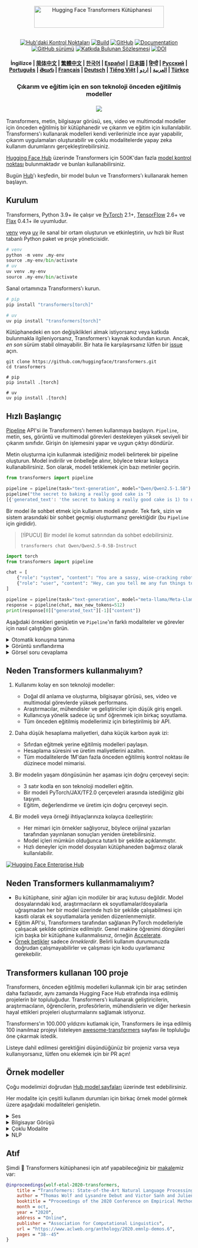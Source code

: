 <!--- 
Copyright 2020 The HuggingFace Team. All rights reserved.

Licensed under the Apache License, Version 2.0 (the "License");
you may not use this file except in compliance with the License.
You may obtain a copy of the License at

    http://www.apache.org/licenses/LICENSE-2.0

Unless required by applicable law or agreed to in writing, software
distributed under the License is distributed on an "AS IS" BASIS,
WITHOUT WARRANTIES OR CONDITIONS OF ANY KIND, either express or implied.
See the License for the specific language governing permissions and
limitations under the License.
-->

<p align="center">
  <picture>
    <source media="(prefers-color-scheme: dark)" srcset="https://huggingface.co/datasets/huggingface/documentation-images/raw/main/transformers-logo-dark.svg">
    <source media="(prefers-color-scheme: light)" srcset="https://huggingface.co/datasets/huggingface/documentation-images/raw/main/transformers-logo-light.svg">
    <img alt="Hugging Face Transformers Kütüphanesi" src="https://huggingface.co/datasets/huggingface/documentation-images/raw/main/transformers-logo-light.svg" width="352" height="59" style="max-width: 100%;">
  </picture>
  <br/>
  <br/>
</p>

<p align="center">
    <a href="https://huggingface.co/models"><img alt="Hub'daki Kontrol Noktaları" src="https://img.shields.io/endpoint?url=https://huggingface.co/api/shields/models&color=brightgreen"></a>
    <a href="https://circleci.com/gh/huggingface/transformers"><img alt="Build" src="https://img.shields.io/circleci/build/github/huggingface/transformers/main"></a>
    <a href="https://github.com/huggingface/transformers/blob/main/LICENSE"><img alt="GitHub" src="https://img.shields.io/github/license/huggingface/transformers.svg?color=blue"></a>
    <a href="https://huggingface.co/docs/transformers/index"><img alt="Documentation" src="https://img.shields.io/website/http/huggingface.co/docs/transformers/index.svg?down_color=red&down_message=offline&up_message=online"></a>
    <a href="https://github.com/huggingface/transformers/releases"><img alt="GitHub sürümü" src="https://img.shields.io/github/release/huggingface/transformers.svg"></a>
    <a href="https://github.com/huggingface/transformers/blob/main/CODE_OF_CONDUCT.md"><img alt="Katkıda Bulunan Sözleşmesi" src="https://img.shields.io/badge/Contributor%20Covenant-v2.0%20adopted-ff69b4.svg"></a>
    <a href="https://zenodo.org/badge/latestdoi/155220641"><img src="https://zenodo.org/badge/155220641.svg" alt="DOI"></a>
</p>

<h4 align="center">
    <p>
        <b>İngilizce</b> |
        <a href="https://github.com/huggingface/transformers/blob/main/i18n/README_zh-hans.md">简体中文</a> |
        <a href="https://github.com/huggingface/transformers/blob/main/i18n/README_zh-hant.md">繁體中文</a> |
        <a href="https://github.com/huggingface/transformers/blob/main/i18n/README_ko.md">한국어</a> |
        <a href="https://github.com/huggingface/transformers/blob/main/i18n/README_es.md">Español</a> |
        <a href="https://github.com/huggingface/transformers/blob/main/i18n/README_ja.md">日本語</a> |
        <a href="https://github.com/huggingface/transformers/blob/main/i18n/README_hd.md">हिन्दी</a> |
        <a href="https://github.com/huggingface/transformers/blob/main/i18n/README_ru.md">Русский</a> |
        <a href="https://github.com/huggingface/transformers/blob/main/i18n/README_pt-br.md">Português</a> |
        <a href="https://github.com/huggingface/transformers/blob/main/i18n/README_te.md">తెలుగు</a> |
        <a href="https://github.com/huggingface/transformers/blob/main/i18n/README_fr.md">Français</a> |
        <a href="https://github.com/huggingface/transformers/blob/main/i18n/README_de.md">Deutsch</a> |
        <a href="https://github.com/huggingface/transformers/blob/main/i18n/README_vi.md">Tiếng Việt</a> |
        <a href="https://github.com/huggingface/transformers/blob/main/i18n/README_ar.md">العربية</a> |
        <a href="https://github.com/huggingface/transformers/blob/main/i18n/README_ur.md">اردو</a> |
        <a href="https://github.com/huggingface/transformers/blob/main/i18n/README_tr.md">Türkçe</a>
    </p>
</h4>

<h3 align="center">
    <p>Çıkarım ve eğitim için en son teknoloji önceden eğitilmiş modeller</p>
</h3>

<h3 align="center">
    <a href="https://hf.co/course"><img src="https://huggingface.co/datasets/huggingface/documentation-images/resolve/main/course_banner.png"></a>
</h3>

Transformers, metin, bilgisayar görüsü, ses, video ve multimodal modeller için önceden eğitilmiş bir kütüphanedir ve çıkarım ve eğitim için kullanılabilir. Transformers'ı kullanarak modelleri kendi verilerinizle ince ayar yapabilir, çıkarım uygulamaları oluşturabilir ve çoklu modalitelerde yapay zeka kullanım durumlarını gerçekleştirebilirsiniz.

[Hugging Face Hub](https://huggingface.com/models) üzerinde Transformers için 500K'dan fazla [model kontrol noktası](https://huggingface.co/models?library=transformers&sort=trending) bulunmaktadır ve bunları kullanabilirsiniz.

Bugün [Hub](https://huggingface.co/)'ı keşfedin, bir model bulun ve Transformers'ı kullanarak hemen başlayın.

## Kurulum

Transformers, Python 3.9+ ile çalışır ve [PyTorch](https://pytorch.org/get-started/locally/) 2.1+, [TensorFlow](https://www.tensorflow.org/install/pip) 2.6+ ve [Flax](https://flax.readthedocs.io/en/latest/) 0.4.1+ ile uyumludur.

[venv](https://docs.python.org/3/library/venv.html) veya [uv](https://docs.astral.sh/uv/) ile sanal bir ortam oluşturun ve etkinleştirin, uv hızlı bir Rust tabanlı Python paket ve proje yöneticisidir.

```py
# venv
python -m venv .my-env
source .my-env/bin/activate
# uv
uv venv .my-env
source .my-env/bin/activate
```

Sanal ortamınıza Transformers'ı kurun.

```py
# pip
pip install "transformers[torch]"

# uv
uv pip install "transformers[torch]"
```

Kütüphanedeki en son değişiklikleri almak istiyorsanız veya katkıda bulunmakla ilgileniyorsanız, Transformers'ı kaynak kodundan kurun. Ancak, *en son* sürüm stabil olmayabilir. Bir hata ile karşılaşırsanız lütfen bir [issue](https://github.com/huggingface/transformers/issues) açın.

```shell
git clone https://github.com/huggingface/transformers.git
cd transformers

# pip
pip install .[torch]

# uv
uv pip install .[torch]
```

## Hızlı Başlangıç

[Pipeline](https://huggingface.co/docs/transformers/pipeline_tutorial) API'si ile Transformers'ı hemen kullanmaya başlayın. `Pipeline`, metin, ses, görüntü ve multimodal görevleri destekleyen yüksek seviyeli bir çıkarım sınıfıdır. Girişin ön işlemesini yapar ve uygun çıktıyı döndürür.

Metin oluşturma için kullanmak istediğiniz modeli belirterek bir pipeline oluşturun. Model indirilir ve önbelleğe alınır, böylece tekrar kolayca kullanabilirsiniz. Son olarak, modeli tetiklemek için bazı metinler geçirin.

```py
from transformers import pipeline

pipeline = pipeline(task="text-generation", model="Qwen/Qwen2.5-1.5B")
pipeline("the secret to baking a really good cake is ")
[{'generated_text': 'the secret to baking a really good cake is 1) to use the right ingredients and 2) to follow the recipe exactly. the recipe for the cake is as follows: 1 cup of sugar, 1 cup of flour, 1 cup of milk, 1 cup of butter, 1 cup of eggs, 1 cup of chocolate chips. if you want to make 2 cakes, how much sugar do you need? To make 2 cakes, you will need 2 cups of sugar.'}]
```

Bir model ile sohbet etmek için kullanım modeli aynıdır. Tek fark, sizin ve sistem arasındaki bir sohbet geçmişi oluşturmanız gerektiğidir (bu `Pipeline` için girdidir).

> [!İPUCU]
> Bir model ile komut satırından da sohbet edebilirsiniz.
> ```shell
> transformers chat Qwen/Qwen2.5-0.5B-Instruct
> ```

```py
import torch
from transformers import pipeline

chat = [
    {"role": "system", "content": "You are a sassy, wise-cracking robot as imagined by Hollywood circa 1986."},
    {"role": "user", "content": "Hey, can you tell me any fun things to do in New York?"}
]

pipeline = pipeline(task="text-generation", model="meta-llama/Meta-Llama-3-8B-Instruct", torch_dtype=torch.bfloat16, device_map="auto")
response = pipeline(chat, max_new_tokens=512)
print(response[0]["generated_text"][-1]["content"])
```

Aşağıdaki örnekleri genişletin ve `Pipeline`'ın farklı modaliteler ve görevler için nasıl çalıştığını görün.

<details>
<summary>Otomatik konuşma tanıma</summary>

```py
from transformers import pipeline

pipeline = pipeline(task="automatic-speech-recognition", model="openai/whisper-large-v3")
pipeline("https://huggingface.co/datasets/Narsil/asr_dummy/resolve/main/mlk.flac")
{'text': ' I have a dream that one day this nation will rise up and live out the true meaning of its creed.'}
```

</details>

<details>
<summary>Görüntü sınıflandırma</summary>

<h3 align="center">
    <a><img src="https://huggingface.co/datasets/Narsil/image_dummy/raw/main/parrots.png"></a>
</h3>

```py
from transformers import pipeline

pipeline = pipeline(task="image-classification", model="facebook/dinov2-small-imagenet1k-1-layer")
pipeline("https://huggingface.co/datasets/Narsil/image_dummy/raw/main/parrots.png")
[{'label': 'macaw', 'score': 0.997848391532898},
 {'label': 'sulphur-crested cockatoo, Kakatoe galerita, Cacatua galerita',
  'score': 0.0016551691805943847},
 {'label': 'lorikeet', 'score': 0.00018523589824326336},
 {'label': 'African grey, African gray, Psittacus erithacus',
  'score': 7.85409429227002e-05},
 {'label': 'quail', 'score': 5.502637941390276e-05}]
```

</details>

<details>
<summary>Görsel soru cevaplama</summary>

<h3 align="center">
    <a><img src="https://huggingface.co/datasets/huggingface/documentation-images/resolve/main/transformers/tasks/idefics-few-shot.jpg"></a>
</h3>

```py
from transformers import pipeline

pipeline = pipeline(task="visual-question-answering", model="Salesforce/blip-vqa-base")
pipeline(
    image="https://huggingface.co/datasets/huggingface/documentation-images/resolve/main/transformers/tasks/idefics-few-shot.jpg",
    question="What is in the image?",
)
[{'answer': 'statue of liberty'}]
```

</details>

## Neden Transformers kullanmalıyım?

1. Kullanımı kolay en son teknoloji modeller:
    - Doğal dil anlama ve oluşturma, bilgisayar görüsü, ses, video ve multimodal görevlerde yüksek performans.
    - Araştırmacılar, mühendisler ve geliştiriciler için düşük giriş engeli.
    - Kullanıcıya yönelik sadece üç sınıf öğrenmek için birkaç soyutlama.
    - Tüm önceden eğitilmiş modellerimiz için birleştirilmiş bir API.

2. Daha düşük hesaplama maliyetleri, daha küçük karbon ayak izi:
    - Sıfırdan eğitmek yerine eğitilmiş modelleri paylaşın.
    - Hesaplama süresini ve üretim maliyetlerini azaltın.
    - Tüm modalitelerde 1M'dan fazla önceden eğitilmiş kontrol noktası ile düzinece model mimarisi.

3. Bir modelin yaşam döngüsünün her aşaması için doğru çerçeveyi seçin:
    - 3 satır kodla en son teknoloji modelleri eğitin.
    - Bir modeli PyTorch/JAX/TF2.0 çerçeveleri arasında istediğiniz gibi taşıyın.
    - Eğitim, değerlendirme ve üretim için doğru çerçeveyi seçin.

4. Bir modeli veya örneği ihtiyaçlarınıza kolayca özelleştirin:
    - Her mimari için örnekler sağlıyoruz, böylece orijinal yazarları tarafından yayınlanan sonuçları yeniden üretebilirsiniz.
    - Model içleri mümkün olduğunca tutarlı bir şekilde açıklanmıştır.
    - Hızlı deneyler için model dosyaları kütüphaneden bağımsız olarak kullanılabilir.

<a target="_blank" href="https://huggingface.co/enterprise">
    <img alt="Hugging Face Enterprise Hub" src="https://github.com/user-attachments/assets/247fb16d-d251-4583-96c4-d3d76dda4925">
</a><br>

## Neden Transformers kullanmamalıyım?

- Bu kütüphane, sinir ağları için modüler bir araç kutusu değildir. Model dosyalarındaki kod, araştırmacıların ek soyutlamalar/dosyalarla uğraşmadan her bir model üzerinde hızlı bir şekilde çalışabilmesi için kasıtlı olarak ek soyutlamalarla yeniden düzenlenmemiştir.
- Eğitim API'si, Transformers tarafından sağlanan PyTorch modelleriyle çalışacak şekilde optimize edilmiştir. Genel makine öğrenimi döngüleri için başka bir kütüphane kullanmalısınız, örneğin [Accelerate](https://huggingface.co/docs/accelerate).
- [Örnek betikler](https://github.com/huggingface/transformers/tree/main/examples) sadece *örneklerdir*. Belirli kullanım durumunuzda doğrudan çalışmayabilirler ve çalışması için kodu uyarlamanız gerekebilir.

## Transformers kullanan 100 proje

Transformers, önceden eğitilmiş modelleri kullanmak için bir araç setinden daha fazlasıdır, aynı zamanda Hugging Face Hub etrafında inşa edilmiş projelerin bir topluluğudur. Transformers'ı kullanarak geliştiricilerin, araştırmacıların, öğrencilerin, profesörlerin, mühendislerin ve diğer herkesin hayal ettikleri projeleri oluşturmalarını sağlamak istiyoruz.

Transformers'ın 100.000 yıldızını kutlamak için, Transformers ile inşa edilmiş 100 inanılmaz projeyi listeleyen [awesome-transformers](./awesome-transformers.md) sayfası ile topluluğu öne çıkarmak istedik.

Listeye dahil edilmesi gerektiğini düşündüğünüz bir projeniz varsa veya kullanıyorsanız, lütfen onu eklemek için bir PR açın!

## Örnek modeller

Çoğu modelimizi doğrudan [Hub model sayfaları](https://huggingface.co/models) üzerinde test edebilirsiniz.

Her modalite için çeşitli kullanım durumları için birkaç örnek model görmek üzere aşağıdaki modaliteleri genişletin.

<details>
<summary>Ses</summary>

- [Whisper](https://huggingface.co/openai/whisper-large-v3-turbo) ile ses sınıflandırma
- [Moonshine](https://huggingface.co/UsefulSensors/moonshine) ile otomatik konuşma tanıma
- [Wav2Vec2](https://huggingface.co/superb/wav2vec2-base-superb-ks) ile anahtar kelime tespiti
- [Moshi](https://huggingface.co/kyutai/moshiko-pytorch-bf16) ile konuşmadan konuşmaya oluşturma
- [MusicGen](https://huggingface.co/facebook/musicgen-large) ile metinden sese
- [Bark](https://huggingface.co/suno/bark) ile metinden konuşmaya

</details>

<details>
<summary>Bilgisayar Görüşü</summary>

- [SAM](https://huggingface.co/facebook/sam-vit-base) ile otomatik maske oluşturma
- [DepthPro](https://huggingface.co/apple/DepthPro-hf) ile derinlik tahmini
- [DINO v2](https://huggingface.co/facebook/dinov2-base) ile görüntü sınıflandırma
- [SuperGlue](https://huggingface.co/magic-leap-community/superglue_outdoor) ile anahtar nokta tespiti
- [SuperGlue](https://huggingface.co/magic-leap-community/superglue) ile anahtar nokta eşleştirme
- [RT-DETRv2](https://huggingface.co/PekingU/rtdetr_v2_r50vd) ile nesne tespiti
- [VitPose](https://huggingface.co/usyd-community/vitpose-base-simple) ile poz tahmini
- [OneFormer](https://huggingface.co/shi-labs/oneformer_ade20k_swin_large) ile evrensel segmentasyon
- [VideoMAE](https://huggingface.co/MCG-NJU/videomae-large) ile video sınıflandırma

</details>

<details>
<summary>Çoklu Modalite</summary>

- [Qwen2-Audio](https://huggingface.co/Qwen/Qwen2-Audio-7B) ile ses veya metinden metne
- [LayoutLMv3](https://huggingface.co/microsoft/layoutlmv3-base) ile belge soru cevaplama
- [Qwen-VL](https://huggingface.co/Qwen/Qwen2.5-VL-3B-Instruct) ile görüntü veya metinden metne
- [BLIP-2](https://huggingface.co/Salesforce/blip2-opt-2.7b) ile görüntü açıklama
- [GOT-OCR2](https://huggingface.co/stepfun-ai/GOT-OCR-2.0-hf) ile OCR tabanlı belge anlama
- [TAPAS](https://huggingface.co/google/tapas-base) ile tablo soru cevaplama
- [Emu3](https://huggingface.co/BAAI/Emu3-Gen) ile birleşik çoklu modalite anlama ve oluşturma
- [Llava-OneVision](https://huggingface.co/llava-hf/llava-onevision-qwen2-0.5b-ov-hf) ile görüntüden metne
- [Llava](https://huggingface.co/llava-hf/llava-1.5-7b-hf) ile görsel soru cevaplama
- [Kosmos-2](https://huggingface.co/microsoft/kosmos-2-patch14-224) ile görsel referans ifadesi segmentasyonu

</details>

<details>
<summary>NLP</summary>

- [ModernBERT](https://huggingface.co/answerdotai/ModernBERT-base) ile maske kelime tamamlama
- [Gemma](https://huggingface.co/google/gemma-2-2b) ile isimli varlık tanıma
- [Mixtral](https://huggingface.co/mistralai/Mixtral-8x7B-v0.1) ile soru cevaplama
- [BART](https://huggingface.co/facebook/bart-large-cnn) ile özetleme
- [T5](https://huggingface.co/google-t5/t5-base) ile çeviri
- [Llama](https://huggingface.co/meta-llama/Llama-3.2-1B) ile metin oluşturma
- [Qwen](https://huggingface.co/Qwen/Qwen2.5-0.5B) ile metin sınıflandırma

</details>

## Atıf

Şimdi 🤗 Transformers kütüphanesi için atıf yapabileceğiniz bir [makale](https://www.aclweb.org/anthology/2020.emnlp-demos.6/)miz var:
```bibtex
@inproceedings{wolf-etal-2020-transformers,
    title = "Transformers: State-of-the-Art Natural Language Processing",
    author = "Thomas Wolf and Lysandre Debut and Victor Sanh and Julien Chaumond and Clement Delangue and Anthony Moi and Pierric Cistac and Tim Rault and Rémi Louf and Morgan Funtowicz and Joe Davison and Sam Shleifer and Patrick von Platen and Clara Ma and Yacine Jernite and Julien Plu and Canwen Xu and Teven Le Scao and Sylvain Gugger and Mariama Drame and Quentin Lhoest and Alexander M. Rush",
    booktitle = "Proceedings of the 2020 Conference on Empirical Methods in Natural Language Processing: System Demonstrations",
    month = oct,
    year = "2020",
    address = "Online",
    publisher = "Association for Computational Linguistics",
    url = "https://www.aclweb.org/anthology/2020.emnlp-demos.6",
    pages = "38--45"
}
```
